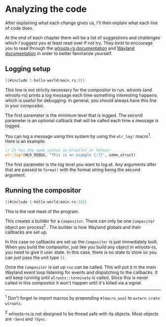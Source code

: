 # Analyzing the code

After explaining what each change gives us, I'll then explain what each line of
code does.

At the end of each chapter there will be a list of suggestions and challenges
which I suggest you at least read over if not try. They exist to encourage you
to read through the [wlroots-rs
 documentation](http://way-cooler.org/docs/wlroots/index.html) and [Wayland
 documentation](https://wayland.freedesktop.org/docs/html/) in order to better
familiarize yourself.

## Logging setup

```rust
{{#include 1-hello-world/main.rs:9}}
```

This line is not strictly necessary for the compositor to run. wlroots (and
wlroots-rs) prints a log message each time something interesting happens which
is useful for debugging. In general, you should always have this line in your
compositor.

The first parameter is the minimum level that is logged. The second parameter is
an optional callback that will be called each time a message is logged.

You can log a message using this system by using the `wlr_log!`
macro<sup>1</sup>. Here is an example:

```rust
// It has the same syntax as println! or format!
wlr_log!(WLR_DEBUG, "This is an example {:?}", some_struct)
```

The first parameter is the log level you want to log at. Any arguments after
 that are passed to `format!` with the format string being the second argument.

## Running the compositor

```rust
{{#include 1-hello-world/main.rs:10}}
```

This is the real meat of the program.

This creates a builder for a `Compositor`. There can only be one `Compositor`
object per process<sup>2</sup> . The builder is how Wayland globals and their
callbacks are set up.

In this case no callbacks are set up the `Compositor` is just immediately built.
When you build the compositor, just like you build any object in wlroots-rs, you
need to give it user state. In this case, there is no state to store so you can
just pass the unit type `()`.

Once the `Compositor` is set up `run` can be called. This will put it in
the main Wayland event loop listening for events and dispatching to the
callbacks. It will keep running until `wlroots::terminate` is called. Since this
is never called in this compositor it won't happen until it's killed via a
signal.

---
<sup>1</sup> Don't forget to import macros by prepending `#[macro_use]` to
`extern crate wlroots`.

<sup>2</sup> wlroots-rs is not designed to be thread safe with its objects. Most
objects are `!Send` and `!Sync`.
